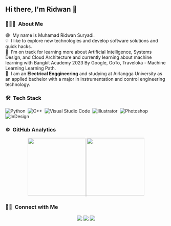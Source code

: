 ## Hi there, I'm Ridwan 👋

### 👨🏻‍💻 &nbsp;About Me

😄 &nbsp;My name is Muhamad Ridwan Suryadi.\
💡 &nbsp;I like to explore new technologies and develop software solutions and quick hacks.\
🌱 &nbsp;I'm on track for learning more about Artificial Intelligence, Systems Design, and Cloud Architecture and 
currently learning about machine learning with Bangkit Academy 2023 By Google, GoTo, Traveloka - Machine Learning Learning Path.\
🔭 &nbsp;I am an **Electrical Enggineering** and studying at Airlangga University as an applied bachelor with a major in instrumentation 
   and control engineering technology.
   
### 🛠 &nbsp;Tech Stack

![Python](https://img.shields.io/badge/-Python-05122A?style=flat&logo=python)&nbsp;
![C++](https://img.shields.io/badge/-C++-05122A?style=flat&logo=C%2B%2B&logoColor=00599C)&nbsp;
![Visual Studio Code](https://img.shields.io/badge/-Visual%20Studio%20Code-05122A?style=flat&logo=visual-studio-code&logoColor=007ACC)&nbsp;
![Illustrator](https://img.shields.io/badge/-Illustrator-05122A?style=flat&logo=adobe-illustrator)&nbsp;
![Photoshop](https://img.shields.io/badge/-Photoshop-05122A?style=flat&logo=adobe-photoshop)&nbsp;
![InDesign](https://img.shields.io/badge/-InDesign-05122A?style=flat&logo=adobe-indesign)

### ⚙️ &nbsp;GitHub Analytics

<p align="center">
<a href="https://github.com/AVS1508">
  <img height="180em" src="https://github-readme-stats-eight-theta.vercel.app/api?username=AVS1508&show_icons=true&theme=algolia&include_all_commits=true&count_private=true"/>
  <img height="180em" src="https://github-readme-stats-eight-theta.vercel.app/api/top-langs/?username=AVS1508&layout=compact&langs_count=8&theme=algolia"/>
</a>
</p>


### 🤝🏻 &nbsp;Connect with Me

<p align="center">
<a href="https://linkedin.com/in/muhamad-ridwan-suryadi"><img src="https://img.shields.io/badge/-Muhamad%20Ridwan%20Suryadi-0077B5?style=flat&logo=Linkedin&logoColor=white"/></a>
<a href="muhamad.ridwan.suryadi.354@gmail.com"><img src="https://img.shields.io/badge/-muhamad.ridwan.suryadi.354@gmail.com-D14836?style=flat&logo=Gmail&logoColor=white"/></a>
<a href="https://instagram.com/dwan_adi"><img src="https://img.shields.io/badge/-dwan_adi-E4405F?style=flat&logo=Instagram&logoColor=white"/></a>
</p>
